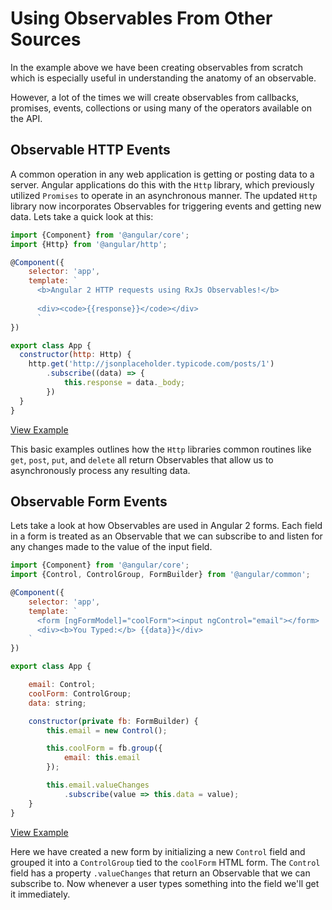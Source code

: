 # Using Observables From Other Sources
In the example above we have been creating observables from scratch which is especially useful in understanding the anatomy of an observable.

However, a lot of the times we will create observables from callbacks, promises, events, collections or using many of the operators available on the API.


## Observable HTTP Events
A common operation in any web application is getting or posting data to a server. Angular applications do this with the `Http` library, which previously utilized `Promises` to operate in an asynchronous manner. The updated `Http` library now incorporates Observables for triggering events and getting new data. Lets take a quick look at this:

```js
import {Component} from '@angular/core';
import {Http} from '@angular/http';

@Component({
	selector: 'app',
	template: `
	  <b>Angular 2 HTTP requests using RxJs Observables!</b>
	  
	  <div><code>{{response}}</code></div>
	  `
})

export class App {
  constructor(http: Http) {
    http.get('http://jsonplaceholder.typicode.com/posts/1')
        .subscribe((data) => {
            this.response = data._body;
        })
  }
}
```
[View Example](http://plnkr.co/edit/3NfvuQTMPrthutJMrhRA?p=preview)

This basic examples outlines how the `Http` libraries common routines like `get`, `post`, `put`, and `delete` all return Observables that allow us to asynchronously process any resulting data. 


## Observable Form Events
Lets take a look at how Observables are used in Angular 2 forms. Each field in a form is treated as an Observable that we can subscribe to and listen for any changes made to the value of the input field. 

```js
import {Component} from '@angular/core';
import {Control, ControlGroup, FormBuilder} from '@angular/common';

@Component({
	selector: 'app',
	template: `
	  <form [ngFormModel]="coolForm"><input ngControl="email"></form>
	  <div><b>You Typed:</b> {{data}}</div>
	`
})

export class App {

	email: Control;
	coolForm: ControlGroup;
	data: string;

	constructor(private fb: FormBuilder) {
		this.email = new Control();

		this.coolForm = fb.group({
			email: this.email
		});

		this.email.valueChanges
		    .subscribe(value => this.data = value);
	}
}
```
[View Example](http://plnkr.co/edit/jEQ6o6D81c65mr9sghL3?p=preview)

Here we have created a new form by initializing a new `Control` field and grouped it into a `ControlGroup` tied to the `coolForm` HTML form. The `Control` field has a property `.valueChanges` that return an Observable that we can subscribe to. Now whenever a user types something into the field we'll get it immediately.

